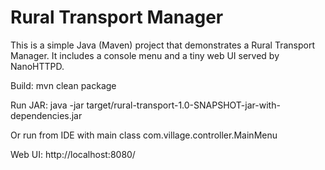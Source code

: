 Rural Transport Manager
=======================

This is a simple Java (Maven) project that demonstrates a Rural Transport Manager.
It includes a console menu and a tiny web UI served by NanoHTTPD.

Build:
  mvn clean package

Run JAR:
  java -jar target/rural-transport-1.0-SNAPSHOT-jar-with-dependencies.jar

Or run from IDE with main class com.village.controller.MainMenu

Web UI:
  http://localhost:8080/
